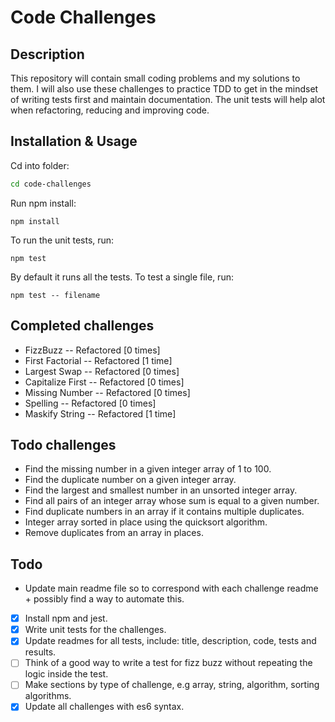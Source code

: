 # Code Challenges

## Description
This repository will contain small coding problems and my solutions to them. I will also use these challenges to practice TDD to get in the mindset of writing tests first and maintain documentation. The unit tests will help alot when refactoring, reducing and improving code.


## Installation & Usage

Cd into folder:
```sh
cd code-challenges
```
Run npm install:
```
npm install
```
To run the unit tests, run:
```
npm test
```
By default it runs all the tests. To test a single file, run:
```
npm test -- filename
```

## Completed challenges

- FizzBuzz -- Refactored [0 times]
- First Factorial -- Refactored [1 time]
- Largest Swap -- Refactored [0 times]
- Capitalize First -- Refactored [0 times]
- Missing Number -- Refactored [0 times]
- Spelling -- Refactored [0 times]
- Maskify String -- Refactored [1 time]

## Todo challenges
- Find the missing number in a given integer array of 1 to 100.
- Find the duplicate number on a given integer array.
- Find the largest and smallest number in an unsorted integer array.
- Find all pairs of an integer array whose sum is equal to a given number.
- Find duplicate numbers in an array if it contains multiple duplicates.
- Integer array sorted in place using the quicksort algorithm.
- Remove duplicates from an array in places.

## Todo
- Update main readme file so to correspond with each challenge readme + possibly find a way to automate this.
- [x] Install npm and jest.
- [x] Write unit tests for the challenges.
- [x] Update readmes for all tests, include: title, description, code, tests and results.
- [ ] Think of a good way to write a test for fizz buzz without repeating the logic inside the test.
- [ ] Make sections by type of challenge, e.g array, string, algorithm, sorting algorithms. 
- [x] Update all challenges with es6 syntax.
